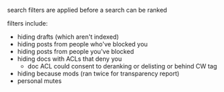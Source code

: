 search filters are applied before a search can be ranked

filters include:
- hiding drafts (which aren't indexed)
- hiding posts from people who've blocked you
- hiding posts from people you've blocked
- hiding docs with ACLs that deny you
	- doc ACL could consent to deranking or delisting or behind CW tag
- hiding because mods (ran twice for transparency report)
- personal mutes